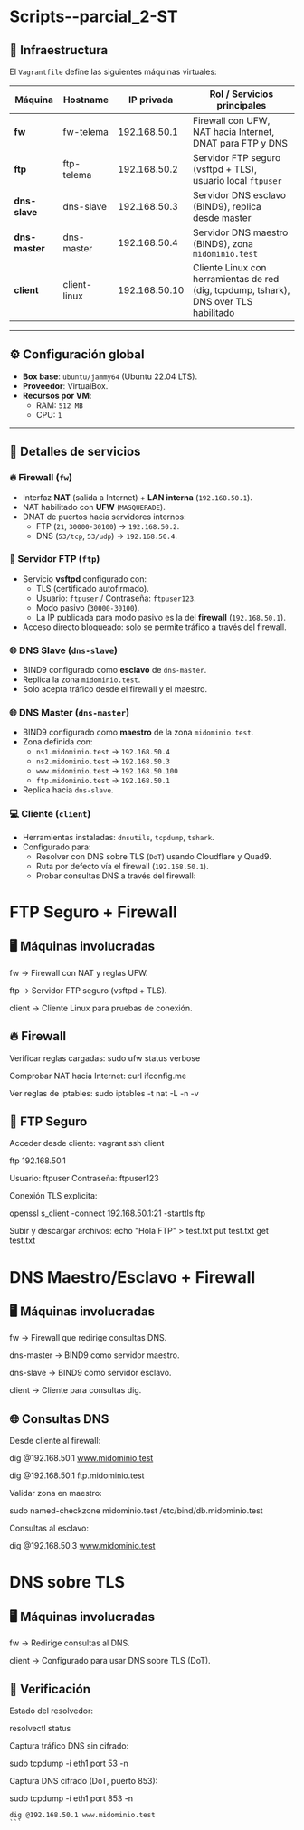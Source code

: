 # Scripts--parcial_2-ST

## 📂 Infraestructura

El `Vagrantfile` define las siguientes máquinas virtuales:

| Máquina         | Hostname     | IP privada     | Rol / Servicios principales |
|-----------------|--------------|----------------|-----------------------------|
| **fw**          | fw-telema    | 192.168.50.1   | Firewall con UFW, NAT hacia Internet, DNAT para FTP y DNS |
| **ftp**         | ftp-telema   | 192.168.50.2   | Servidor FTP seguro (vsftpd + TLS), usuario local `ftpuser` |
| **dns-slave**   | dns-slave    | 192.168.50.3   | Servidor DNS esclavo (BIND9), replica desde master |
| **dns-master**  | dns-master   | 192.168.50.4   | Servidor DNS maestro (BIND9), zona `midominio.test` |
| **client**      | client-linux | 192.168.50.10  | Cliente Linux con herramientas de red (dig, tcpdump, tshark), DNS over TLS habilitado |

---

## ⚙️ Configuración global

- **Box base**: `ubuntu/jammy64` (Ubuntu 22.04 LTS).
- **Proveedor**: VirtualBox.
- **Recursos por VM**:  
  - RAM: `512 MB`  
  - CPU: `1`  

---

## 🔧 Detalles de servicios

### 🔥 Firewall (`fw`)
- Interfaz **NAT** (salida a Internet) + **LAN interna** (`192.168.50.1`).
- NAT habilitado con **UFW** (`MASQUERADE`).
- DNAT de puertos hacia servidores internos:
  - FTP (`21`, `30000-30100`) → `192.168.50.2`.
  - DNS (`53/tcp`, `53/udp`) → `192.168.50.4`.

### 📁 Servidor FTP (`ftp`)
- Servicio **vsftpd** configurado con:
  - TLS (certificado autofirmado).
  - Usuario: `ftpuser` / Contraseña: `ftpuser123`.
  - Modo pasivo (`30000-30100`).
  - La IP publicada para modo pasivo es la del **firewall** (`192.168.50.1`).
- Acceso directo bloqueado: solo se permite tráfico a través del firewall.

### 🌐 DNS Slave (`dns-slave`)
- BIND9 configurado como **esclavo** de `dns-master`.
- Replica la zona `midominio.test`.
- Solo acepta tráfico desde el firewall y el maestro.

### 🌐 DNS Master (`dns-master`)
- BIND9 configurado como **maestro** de la zona `midominio.test`.
- Zona definida con:
  - `ns1.midominio.test` → `192.168.50.4`
  - `ns2.midominio.test` → `192.168.50.3`
  - `www.midominio.test` → `192.168.50.100`
  - `ftp.midominio.test` → `192.168.50.1`
- Replica hacia `dns-slave`.

### 💻 Cliente (`client`)
- Herramientas instaladas: `dnsutils`, `tcpdump`, `tshark`.
- Configurado para:
  - Resolver con DNS sobre TLS (`DoT`) usando Cloudflare y Quad9.
  - Ruta por defecto vía el firewall (`192.168.50.1`).
  - Probar consultas DNS a través del firewall:  


# **FTP Seguro + Firewall**
## 🖥️ Máquinas involucradas

fw → Firewall con NAT y reglas UFW.

ftp → Servidor FTP seguro (vsftpd + TLS).

client → Cliente Linux para pruebas de conexión.

## 🔥 Firewall
Verificar reglas cargadas:
sudo ufw status verbose

Comprobar NAT hacia Internet:
curl ifconfig.me

Ver reglas de iptables:
sudo iptables -t nat -L -n -v

## 📁 FTP Seguro
Acceder desde cliente:
vagrant ssh client

ftp 192.168.50.1

Usuario: ftpuser
Contraseña: ftpuser123

Conexión TLS explícita:

openssl s_client -connect 192.168.50.1:21 -starttls ftp

Subir y descargar archivos:
echo "Hola FTP" > test.txt
put test.txt
get test.txt

# **DNS Maestro/Esclavo + Firewall** 
## 🖥️ Máquinas involucradas

fw → Firewall que redirige consultas DNS.

dns-master → BIND9 como servidor maestro.

dns-slave → BIND9 como servidor esclavo.

client → Cliente para consultas dig.

## 🌐 Consultas DNS

Desde cliente al firewall:

dig @192.168.50.1 www.midominio.test

dig @192.168.50.1 ftp.midominio.test

Validar zona en maestro:

sudo named-checkzone midominio.test /etc/bind/db.midominio.test

Consultas al esclavo:

dig @192.168.50.3 www.midominio.test

# **DNS sobre TLS**
## 🖥️ Máquinas involucradas

fw → Redirige consultas al DNS.

client → Configurado para usar DNS sobre TLS (DoT).

## 🔧 Verificación

Estado del resolvedor:

resolvectl status

Captura tráfico DNS sin cifrado:

sudo tcpdump -i eth1 port 53 -n

Captura DNS cifrado (DoT, puerto 853):

sudo tcpdump -i eth1 port 853 -n

    dig @192.168.50.1 www.midominio.test
    ```
